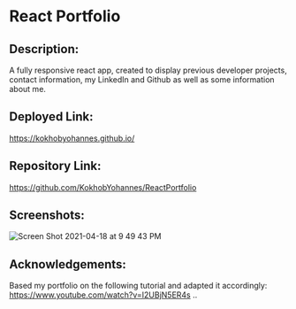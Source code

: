 # React Portfolio

## Description:

A fully responsive react app, created to display previous developer projects, contact information, my LinkedIn and Github as well as some information about me.

## Deployed Link:

https://kokhobyohannes.github.io/

## Repository Link:

https://github.com/KokhobYohannes/ReactPortfolio

## Screenshots:

![Screen Shot 2021-04-18 at 9 49 43 PM](https://user-images.githubusercontent.com/72357196/115170994-ff5d3c80-a08f-11eb-8cb5-0a0940db5651.png)

## Acknowledgements:

Based my portfolio on the following tutorial and adapted it accordingly: https://www.youtube.com/watch?v=I2UBjN5ER4s
..
